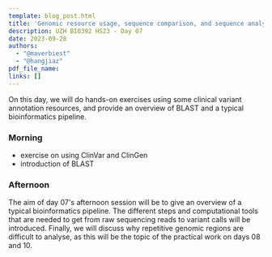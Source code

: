 ```yaml
---
template: blog_post.html
title: 'Genomic resource usage, sequence comparison, and sequence analysis'
description: UZH BIO392 HS23 - Day 07
date: 2023-09-28
authors:
  - "@maverbiest"
  - "@hangjiaz"
pdf_file_name: 
links: []
---
```

On this day, we will do hands-on exercises using some clinical variant annotation resources, and provide an overview of BLAST and a typical bioinformatics pipeline.   

<!--more-->

### Morning

* exercise on using ClinVar and ClinGen
* introduction of BLAST

### Afternoon
The aim of day 07's afternoon session will be to give an overview of a typical bioinformatics pipeline.
The different steps and computational tools that are needed to get from raw sequencing reads to variant calls will be introduced. 
Finally, we will discuss why repetitive genomic regions are difficult to analyse, as this will be the topic of the practical work on days 08 and 10.
